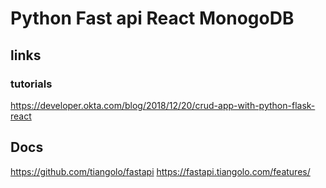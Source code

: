 
# Python Fast api React MonogoDB

## links

### tutorials

https://developer.okta.com/blog/2018/12/20/crud-app-with-python-flask-react

## Docs

https://github.com/tiangolo/fastapi
https://fastapi.tiangolo.com/features/